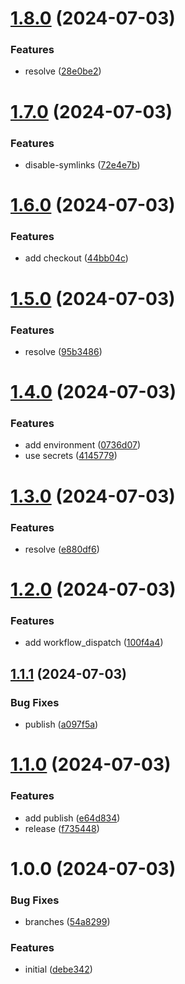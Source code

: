 # [1.8.0](https://github.com/47vigen/docker-tauri-windows/compare/v1.7.0...v1.8.0) (2024-07-03)


### Features

* resolve ([28e0be2](https://github.com/47vigen/docker-tauri-windows/commit/28e0be2b266dfc0c0adffd8ab8a8685e25dc7bf6))

# [1.7.0](https://github.com/47vigen/docker-tauri-windows/compare/v1.6.0...v1.7.0) (2024-07-03)


### Features

* disable-symlinks ([72e4e7b](https://github.com/47vigen/docker-tauri-windows/commit/72e4e7ba18254dba6a9ef7f8d4bf0203f58bce85))

# [1.6.0](https://github.com/47vigen/docker-tauri-windows/compare/v1.5.0...v1.6.0) (2024-07-03)


### Features

* add checkout ([44bb04c](https://github.com/47vigen/docker-tauri-windows/commit/44bb04cb913398cd8fd7799202abe662bc3806eb))

# [1.5.0](https://github.com/47vigen/docker-tauri-windows/compare/v1.4.0...v1.5.0) (2024-07-03)


### Features

* resolve ([95b3486](https://github.com/47vigen/docker-tauri-windows/commit/95b34867eb6bf7482bf5f58ec068e9377d53f6ff))

# [1.4.0](https://github.com/47vigen/docker-tauri-windows/compare/v1.3.0...v1.4.0) (2024-07-03)


### Features

* add environment ([0736d07](https://github.com/47vigen/docker-tauri-windows/commit/0736d07818d0edf58fcd33cf5c7d4331193a5326))
* use secrets ([4145779](https://github.com/47vigen/docker-tauri-windows/commit/414577958b802a391434e15edc21ba40144f7d03))

# [1.3.0](https://github.com/47vigen/docker-tauri-windows/compare/v1.2.0...v1.3.0) (2024-07-03)


### Features

* resolve ([e880df6](https://github.com/47vigen/docker-tauri-windows/commit/e880df69d584860222e1ecb226c0ecd3bb29dc73))

# [1.2.0](https://github.com/47vigen/docker-tauri-windows/compare/v1.1.1...v1.2.0) (2024-07-03)


### Features

* add workflow_dispatch ([100f4a4](https://github.com/47vigen/docker-tauri-windows/commit/100f4a475e110af6ae358a0509d4eebfedd88f10))

## [1.1.1](https://github.com/47vigen/docker-tauri-windows/compare/v1.1.0...v1.1.1) (2024-07-03)


### Bug Fixes

* publish ([a097f5a](https://github.com/47vigen/docker-tauri-windows/commit/a097f5af08240d2ea873a7f992143efb0f489061))

# [1.1.0](https://github.com/47vigen/docker-tauri-windows/compare/v1.0.0...v1.1.0) (2024-07-03)


### Features

* add publish ([e64d834](https://github.com/47vigen/docker-tauri-windows/commit/e64d834139608668273763339544d2c2e0061a79))
* release ([f735448](https://github.com/47vigen/docker-tauri-windows/commit/f735448931cd4a0cc427b35af9cf5f885b45500c))

# 1.0.0 (2024-07-03)


### Bug Fixes

* branches ([54a8299](https://github.com/47vigen/docker-tauri-windows/commit/54a829900cff2907f38a9f7b195c1d6f8b6f7d12))


### Features

* initial ([debe342](https://github.com/47vigen/docker-tauri-windows/commit/debe3425ec0e91b99c6ec46563fe8112e3a2d6e9))
